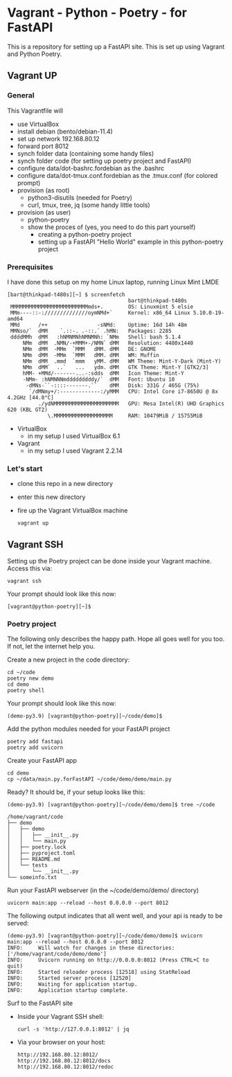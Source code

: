 # Vagrant - Python - Poetry - for FastAPI

This is a repository for setting up a FastAPI site. This is set up using Vagrant and Python Poetry.

## Vagrant UP

### General

This Vagrantfile will
- use VirtualBox
- install debian (bento/debian-11.4)
- set up network 192.168.80.12
- forward port 8012
- synch folder data (containing some handy files)
- synch folder code (for setting up poetry project and FastAPI)
- configure data/dot-bashrc.fordebian as the .bashrc
- configure data/dot-tmux.conf.fordebian as the .tmux.conf (for colored prompt)
- provision (as root)
  - python3-disutils (needed for Poetry)
  - curl, tmux, tree, jq (some handy little tools)
- provision (as user)
  - python-poetry
  - show the proces of (yes, you need to do this part yourself)
    - creating a python-poetry project
    - setting up a FastAPI "Hello World" example in this python-poetry project

### Prerequisites

I have done this setup on my home Linux laptop, running Linux Mint LMDE

    [bart@thinkpad-t480s][~] $ screenfetch
                                           bart@thinkpad-t480s
     MMMMMMMMMMMMMMMMMMMMMMMMMmds+.        OS: Linuxmint 5 elsie
     MMm----::-://////////////oymNMd+`     Kernel: x86_64 Linux 5.10.0-19-amd64
     MMd      /++                -sNMd:    Uptime: 16d 14h 48m
     MMNso/`  dMM    `.::-. .-::.` .hMN:   Packages: 2285
     ddddMMh  dMM   :hNMNMNhNMNMNh: `NMm   Shell: bash 5.1.4
         NMm  dMM  .NMN/-+MMM+-/NMN` dMM   Resolution: 4480x1440
         NMm  dMM  -MMm  `MMM   dMM. dMM   DE: GNOME
         NMm  dMM  -MMm  `MMM   dMM. dMM   WM: Muffin
         NMm  dMM  .mmd  `mmm   yMM. dMM   WM Theme: Mint-Y-Dark (Mint-Y)
         NMm  dMM`  ..`   ...   ydm. dMM   GTK Theme: Mint-Y [GTK2/3]
         hMM- +MMd/-------...-:sdds  dMM   Icon Theme: Mint-Y
         -NMm- :hNMNNNmdddddddddy/`  dMM   Font: Ubuntu 10
          -dMNs-``-::::-------.``    dMM   Disk: 331G / 465G (75%)
           `/dMNmy+/:-------------:/yMMM   CPU: Intel Core i7-8650U @ 8x 4.2GHz [44.0°C]
              ./ydNMMMMMMMMMMMMMMMMMMMMM   GPU: Mesa Intel(R) UHD Graphics 620 (KBL GT2)
                 \.MMMMMMMMMMMMMMMMMMM     RAM: 10479MiB / 15755MiB


- VirtualBox
  - in my setup I used VirtualBox 6.1
- Vagrant
  - in my setup I used Vagrant 2.2.14

### Let's start

- clone this repo in a new directory
- enter this new directory
- fire up the Vagrant VirtualBox machine

      vagrant up


## Vagrant SSH

Setting up the Poetry project can be done inside your Vagrant machine.  
Access this via:

    vagrant ssh

Your prompt should look like this now:

    [vagrant@python-poetry][~]$


### Poetry project

The following only describes the happy path. Hope all goes well for you too.  
If not, let the internet help you.

Create a new project in the code directory:

    cd ~/code
    poetry new demo
    cd demo
    poetry shell

Your prompt should look like this now:

    (demo-py3.9) [vagrant@python-poetry][~/code/demo]$

Add the python modules needed for your FastAPI project

    poetry add fastapi
    poetry add uvicorn

Create your FastAPI app

    cd demo
    cp ~/data/main.py.forFastAPI ~/code/demo/demo/main.py

Ready? It should be, if your setup looks like this:

    (demo-py3.9) [vagrant@python-poetry][~/code/demo/demo]$ tree ~/code

    /home/vagrant/code
    ├── demo
    │   ├── demo
    │   │   ├── __init__.py
    │   │   └── main.py
    │   ├── poetry.lock
    │   ├── pyproject.toml
    │   ├── README.md
    │   └── tests
    │       └── __init__.py
    └── someinfo.txt


Run your FastAPI webserver (in the ~/code/demo/demo/ directory)

    uvicorn main:app --reload --host 0.0.0.0 --port 8012

The following output indicates that all went well, and your api is ready to be served:

    (demo-py3.9) [vagrant@python-poetry][~/code/demo/demo]$ uvicorn main:app --reload --host 0.0.0.0 --port 8012
    INFO:     Will watch for changes in these directories: ['/home/vagrant/code/demo/demo']
    INFO:     Uvicorn running on http://0.0.0.0:8012 (Press CTRL+C to quit)
    INFO:     Started reloader process [12518] using StatReload
    INFO:     Started server process [12520]
    INFO:     Waiting for application startup.
    INFO:     Application startup complete.


Surf to the FastAPI site

- Inside your Vagrant SSH shell:

      curl -s 'http://127.0.0.1:8012' | jq

- Via your browser on your host:

      http://192.168.80.12:8012/
      http://192.168.80.12:8012/docs
      http://192.168.80.12:8012/redoc
